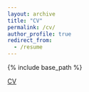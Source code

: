 ```yaml
---
layout: archive
title: "CV"
permalink: /cv/
author_profile: true
redirect_from:
  - /resume
---
```


{% include base_path %}


[CV](https://www.waynegao.com/files/GaoWayne_CV.pdf)
